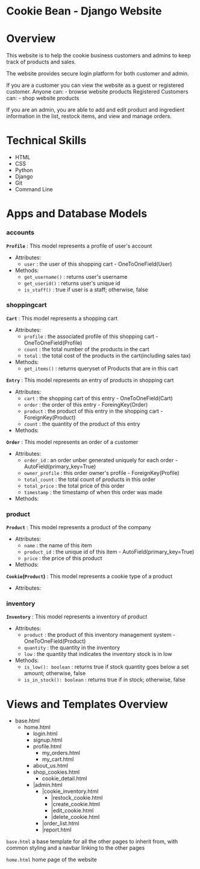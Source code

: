 # Cookie Bean - Django Website

# Overview
This website is to help the cookie business customers and admins to keep track of products and sales.

The website provides secure login platform for both customer and admin.

If you are a customer you can view the website as a guest or registered customer.
    Anyone can:
    - browse website products
    Registered Customers can:
    - shop website products
    <!-- - leave review -->
    <!-- - build your own cookies -->

If you are an admin, you are able to add and edit product and ingredient information in the list, restock items, and view and manage orders.


# Technical Skills
- HTML
- CSS
- Python
- Django
- Git
- Command Line


# Apps and Database Models

<!-- ---------------------------- accounts ---------------------------- -->
### accounts

  
**`Profile`** : This model represents a profile of user's account
- Attributes:
    - `user` : the user of this shopping cart - OneToOneField(User)
- Methods:
    - `get_username()` : returns user's username
    - `get_userid()` : returns user's unique id 
    - `is_staff()` : true if user is a staff; otherwise, false
  

<!-- --------------------------- shoppingcart --------------------------- -->
### shoppingcart

  
**`Cart`** : This model represents a shopping cart
- Attributes:
    - `profile` : the associated profile of this shopping cart - OneToOneField(Profile)
    - `count` : the total number of the products in the cart
    - `total` : the total cost of the products in the cart(including sales tax)
- Methods:
    - `get_items()` : returns queryset of Products that are in this cart

  
**`Entry`** : This model represents an entry of products in shopping cart
- Attributes:
    - `cart` : the shopping cart of this entry - OneToOneField(Cart)
    - `order` : the order of this entry - ForeingKey(Order)
    - `product` : the product of this entry in the shopping cart - ForeignKey(Product)
    - `count` : the quantity of the product of this entry 
- Methods:

  
**`Order`** : This model represents an order of a customer
- Attributes:
    - `order_id` : an order unber generated uniquely for each order - AutoField(primary_key=True)
    - `owner_profile` : this order owner's profile - ForeignKey(Profile)
    - `total_count` : the total count of products in this order
    - `total_price` : the total price of this order
    - `timestamp` : the timestamp of when this order was made
    <!-- - `ready-to-ship` :  -->
    <!-- - `shipped` :  -->
- Methods:

  
<!-- ---------------------------- product ---------------------------- -->
### product
  

**`Product`** : This model represents a product of the company
- Attributes:
    - `name` : the name of this item
    - `product_id` : the unique id of this item - AutoField(primary_key=True)
    - `price` : the price of this product
- Methods:

  
<!--  Cookie(Product)  -->

**`Cookie`(`Product`)** : This model represents a cookie type of a product
- Attributes:

<!-- `Ingredient`
This model represents an ingredient that the company has in its inventory
Attributes:
- `name` : the name of the ingredient (i.e. `flour`)
- `ingredient_id` : the unique id of this product
    AutoField(primary_key=True)
- `price_per_ounce` : the price per unit of the ingredient

`RecipeRequirement`
This model represents a single ingredient and how much of it is required for an item
Attributes:
- `item` : 
    ForiegnKey
- `ingredient` : 
    OneToOneField
- `quantity_in_gram` : -->
  
<!-- ---------------------------- inventory ---------------------------- -->
### inventory

  
**`Inventory`** : This model represents a inventory of product
- Attributes:
    - `product` : the product of this inventory management system - OneToOneField(Product)
    - `quantity` : the quantity in the inventory
    - `low` : the quantity that indicates the inventory stock is in low
- Methods:
    - `is_low(): boolean` : returns true if stock quantity goes below a set amount; otherwise, false
    - `is_in_stock(): boolean` : returns true if in stock; otherwise, false


<!-- `IngredientInventory`(`Inventory`)
This model represents a stock management system for cookie ingredient 
Attributes:
- `ingredeint` : the ingredient to manage stock
- `quantity_in_gram` : the quantity of the ingredeint available in the inventory in unit of grams
Methods:
- `enough(): -> boolean` : returns true if there are enough amount left in the inventory -->

  
# Views and Templates Overview

- base.html
    - home.html
        - login.html
        - signup.html
        - profile.html
            - my_orders.html
            - my_cart.html
        - about_us.html
        - shop_cookies.html
            - cookie_detail.html
        - |admin.html
            - |cookie_inventory.html
                - |restock_cookie.html
                - |create_cookie.html
                - |edit_cookie.html
                - |delete_cookie.html
            - |order_list.html
            - |report.html



`base.html`
a base template for all the other pages to inherit from, with common styling and a navbar linking to the other pages

`home.html`
home page of the website
